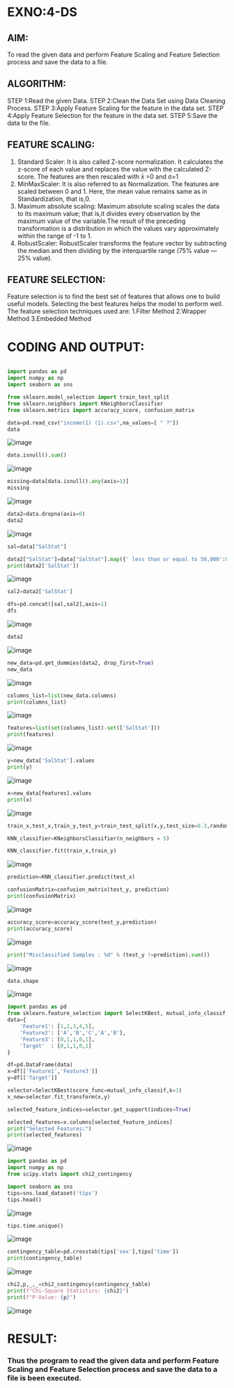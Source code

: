 # EXNO:4-DS
## AIM:
To read the given data and perform Feature Scaling and Feature Selection process and save the
data to a file.

## ALGORITHM:
STEP 1:Read the given Data.
STEP 2:Clean the Data Set using Data Cleaning Process.
STEP 3:Apply Feature Scaling for the feature in the data set.
STEP 4:Apply Feature Selection for the feature in the data set.
STEP 5:Save the data to the file.

## FEATURE SCALING:
1. Standard Scaler: It is also called Z-score normalization. It calculates the z-score of each value and replaces the value with the calculated Z-score. The features are then rescaled with x̄ =0 and σ=1
2. MinMaxScaler: It is also referred to as Normalization. The features are scaled between 0 and 1. Here, the mean value remains same as in Standardization, that is,0.
3. Maximum absolute scaling: Maximum absolute scaling scales the data to its maximum value; that is,it divides every observation by the maximum value of the variable.The result of the preceding transformation is a distribution in which the values vary approximately within the range of -1 to 1.
4. RobustScaler: RobustScaler transforms the feature vector by subtracting the median and then dividing by the interquartile range (75% value — 25% value).

## FEATURE SELECTION:
Feature selection is to find the best set of features that allows one to build useful models. Selecting the best features helps the model to perform well.
The feature selection techniques used are:
1.Filter Method
2.Wrapper Method
3.Embedded Method

# CODING AND OUTPUT:

```py

import pandas as pd
import numpy as np
import seaborn as sns

from sklearn.model_selection import train_test_split
from sklearn.neighbors import KNeighborsClassifier
from sklearn.metrics import accuracy_score, confusion_matrix

data=pd.read_csv("income(1) (1).csv",na_values=[ " ?"])
data
```

![image](https://github.com/PSriVarshan/EXNO-4-DS/assets/114944059/85a89809-3575-48a0-b481-e74f182aa644)


```py
data.isnull().sum()
```
![image](https://github.com/PSriVarshan/EXNO-4-DS/assets/114944059/b666128b-c521-4c26-8f1b-b68b3fd9a2e6)

```py
missing=data[data.isnull().any(axis=1)]
missing
```
![image](https://github.com/PSriVarshan/EXNO-4-DS/assets/114944059/c6c68d16-3ed3-4632-ab8d-0d8e06dfaeaa)

```py
data2=data.dropna(axis=0)
data2
```

![image](https://github.com/PSriVarshan/EXNO-4-DS/assets/114944059/7cf2faae-a9b5-4bd1-86f9-7fb1024c634d)


```py
sal=data["SalStat"]

data2["SalStat"]=data["SalStat"].map({' less than or equal to 50,000':0,' greater than 50,000':1})
print(data2['SalStat'])
```
![image](https://github.com/PSriVarshan/EXNO-4-DS/assets/114944059/fbb85372-cd78-4211-8236-b525b0e4386b)

```py
sal2=data2['SalStat']

dfs=pd.concat([sal,sal2],axis=1)
dfs
```
![image](https://github.com/PSriVarshan/EXNO-4-DS/assets/114944059/869c4c16-5ca1-4805-b2fb-d133e03faa30)


```py
data2
```
![image](https://github.com/PSriVarshan/EXNO-4-DS/assets/114944059/4cbd7f01-88ef-4fa9-831c-364261b589cf)

```py
new_data=pd.get_dummies(data2, drop_first=True)
new_data
```
![image](https://github.com/PSriVarshan/EXNO-4-DS/assets/114944059/f88a7595-5925-4959-beac-254a652a12ce)


```py
columns_list=list(new_data.columns)
print(columns_list)
```

![image](https://github.com/PSriVarshan/EXNO-4-DS/assets/114944059/70564c9b-e2ff-4069-a34f-08703d86e2aa)


```py
features=list(set(columns_list)-set(['SalStat']))
print(features)
```
![image](https://github.com/PSriVarshan/EXNO-4-DS/assets/114944059/dc2b5d92-560a-461d-8ee1-b080e33f06d1)


```py
y=new_data['SalStat'].values
print(y)
```
![image](https://github.com/PSriVarshan/EXNO-4-DS/assets/114944059/dc1faedd-7175-4c05-95fe-0a4e56593ad7)


```py
x=new_data[features].values
print(x)
```

![image](https://github.com/PSriVarshan/EXNO-4-DS/assets/114944059/79bc69b5-d55d-447a-9532-a1170406b78e)


```py
train_x,test_x,train_y,test_y=train_test_split(x,y,test_size=0.3,random_state=0)

KNN_classifier=KNeighborsClassifier(n_neighbors = 5)

KNN_classifier.fit(train_x,train_y)
```
![image](https://github.com/PSriVarshan/EXNO-4-DS/assets/114944059/60079b52-29e1-472d-8372-e8dba50889cb)


```py
prediction=KNN_classifier.predict(test_x)

confusionMatrix=confusion_matrix(test_y, prediction)
print(confusionMatrix)
```
![image](https://github.com/PSriVarshan/EXNO-4-DS/assets/114944059/d78d3964-8004-4f92-af3f-f2283a005781)


```py
accuracy_score=accuracy_score(test_y,prediction)
print(accuracy_score)
```

![image](https://github.com/PSriVarshan/EXNO-4-DS/assets/114944059/f0f215d1-1093-4cb3-96d2-e3813489ede4)


```py
print("Misclassified Samples : %d" % (test_y !=prediction).sum())
```
![image](https://github.com/PSriVarshan/EXNO-4-DS/assets/114944059/2d996958-0402-4c43-86ca-8ae8e63c893d)

```py
data.shape
```
![image](https://github.com/PSriVarshan/EXNO-4-DS/assets/114944059/34da301a-0172-4a59-bec4-c66ff85e1521)

```py
import pandas as pd
from sklearn.feature_selection import SelectKBest, mutual_info_classif, f_classif
data={
    'Feature1': [1,2,3,4,5],
    'Feature2': ['A','B','C','A','B'],
    'Feature3': [0,1,1,0,1],
    'Target'  : [0,1,1,0,1]
}

df=pd.DataFrame(data)
x=df[['Feature1','Feature3']]
y=df[['Target']]

selector=SelectKBest(score_func=mutual_info_classif,k=1)
x_new=selector.fit_transform(x,y)

selected_feature_indices=selector.get_support(indices=True)

selected_features=x.columns[selected_feature_indices]
print("Selected Features:")
print(selected_features)

```
![image](https://github.com/PSriVarshan/EXNO-4-DS/assets/114944059/60eda8cd-0e8c-4678-91ed-7b573d48c95e)


```py
import pandas as pd
import numpy as np
from scipy.stats import chi2_contingency

import seaborn as sns
tips=sns.load_dataset('tips')
tips.head()
```
![image](https://github.com/PSriVarshan/EXNO-4-DS/assets/114944059/8195e759-6fcf-4b01-b0e8-98ea2a79a0ab)


```py
tips.time.unique()
```
![image](https://github.com/PSriVarshan/EXNO-4-DS/assets/114944059/6d75f9e9-6a1f-4cb2-885b-8e93d7dfcd72)

```py
contingency_table=pd.crosstab(tips['sex'],tips['time'])
print(contingency_table)
```

![image](https://github.com/PSriVarshan/EXNO-4-DS/assets/114944059/ad06ab22-e701-467a-86e8-616519b226dd)


```py
chi2,p,_,_=chi2_contingency(contingency_table)
print(f"Chi-Square Statistics: {chi2}")
print(f"P-Value: {p}")
```

![image](https://github.com/PSriVarshan/EXNO-4-DS/assets/114944059/51ae89c5-e6b3-49c3-9de2-e06f0922c100)


# RESULT:

### Thus the program to read the given data and perform Feature Scaling and Feature Selection process and save the data to a file is been executed.
